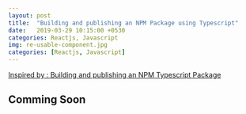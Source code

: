 ```yaml
---
layout: post
title:  "Building and publishing an NPM Package using Typescript"
date:   2019-03-29 10:15:00 +0530
categories: Reactjs, Javascript
img: re-usable-component.jpg
categories: [Reactjs, Javascript]
---
```


[Inspired by : Building and publishing an NPM Typescript Package](https://itnext.io/step-by-step-building-and-publishing-an-npm-typescript-package-44fe7164964c)

## Comming Soon
